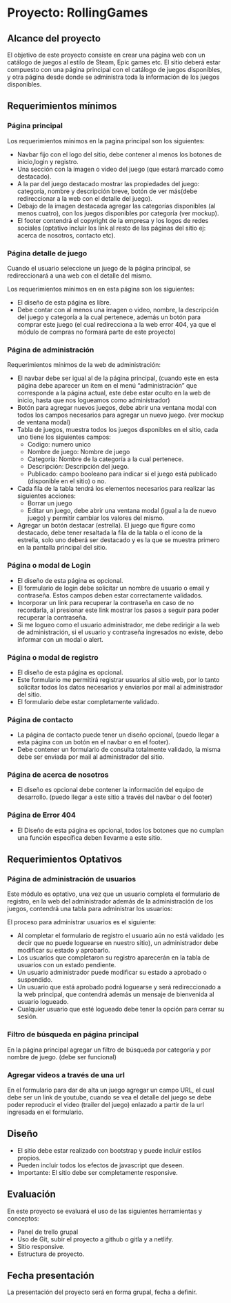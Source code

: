 # Proyecto: RollingGames

## Alcance del proyecto
El objetivo de este proyecto consiste en crear una página web con un catálogo de juegos al estilo de Steam, Epic games etc. El sitio deberá estar compuesto con una página principal con el catálogo de juegos disponibles, y otra página desde donde se administra toda la información de los juegos disponibles.


## Requerimientos mínimos

### Página principal
Los requerimientos mínimos en la pagina principal son los siguientes:
- Navbar fijo con el logo del sitio, debe contener al menos los botones de inicio,login y registro.
- Una sección con la imagen o video del juego (que estará marcado como destacado).
- A la par del juego destacado mostrar las propiedades del juego: categoría, nombre y descripción breve, botón de ver más(debe redireccionar a la web con el detalle del juego).
- Debajo de la imagen destacada agregar las categorías disponibles (al menos cuatro), con los juegos disponibles por categoría (ver mockup).
- El footer contendrá el copyright de la empresa y los logos de redes sociales (optativo incluir los link al resto de las páginas del sitio ej: acerca de nosotros, contacto etc).

### Página detalle de juego

Cuando el usuario seleccione un juego de la página principal, se redireccionará a una web con el detalle del mismo.

Los requerimientos mínimos en en esta página son los siguientes:

- El diseño de esta página es libre.
- Debe contar con al menos una imagen o video, nombre, la descripción del juego y categoría a la cual pertenece, además un botón para comprar este juego (el cual redirecciona a la web error 404, ya que el módulo de compras no formará parte de este proyecto)

### Página de administración
Requerimientos mínimos de la web de administración:
- El navbar debe ser igual al de la página principal, (cuando este en esta página debe aparecer un ítem en el menú “administración” que corresponde a la página actual, este debe estar oculto en la web de inicio, hasta que nos logueamos como administrador)
- Botón para agregar nuevos juegos, debe abrir una ventana modal con todos los campos necesarios para agregar un nuevo juego. (ver mockup de ventana modal)
- Tabla de juegos, muestra todos los juegos disponibles en el sitio, cada uno tiene los siguientes campos:
    - Codigo: numero unico
    - Nombre de juego: Nombre de juego
    - Categoría: Nombre de la categoría a la cual pertenece.
    - Descripción: Descripción del juego.
    - Publicado: campo booleano para indicar si el juego está publicado (disponible en el sitio) o no.
- Cada fila de la tabla tendrá los elementos necesarios para realizar las siguientes acciones:
    - Borrar un juego
    - Editar un juego, debe abrir una ventana modal (igual a la de nuevo juego) y permitir cambiar los valores del mismo.
- Agregar un botón destacar (estrella). El juego que figure como destacado, debe tener resaltada la fila de la tabla o el icono de la estrella, solo uno deberá ser destacado y es la que se muestra primero en la pantalla principal del sitio.

### Página o modal de Login
- El diseño de esta página es opcional.
- El formulario de login debe solicitar un nombre de usuario o email y contraseña. Estos campos deben estar correctamente validados.  
- Incorporar un link para recuperar la contraseña en caso de no recordarla, al presionar este link mostrar los pasos a seguir para poder recuperar la contraseña.
- Si me logueo como el usuario administrador, me debe redirigir a la web de administración, si el usuario y contraseña ingresados no existe, debo informar con un modal o alert.

### Página o modal de registro

- El diseño de esta página es opcional.
- Este formulario me permitirá registrar usuarios al sitio web, por lo tanto solicitar todos los datos necesarios y enviarlos por mail al administrador del sitio.
- El formulario debe estar completamente validado.

### Página de contacto
- La página de contacto puede tener un diseño opcional, (puedo llegar a esta página con un botón en el navbar o en el footer).
- Debe contener un formulario de consulta totalmente validado, la misma debe ser enviada por mail al administrador del sitio.


### Página de acerca de nosotros
- El diseño es opcional debe contener la información del equipo de desarrollo. (puedo llegar a este sitio a través del navbar o del footer)


### Página de Error 404
- El Diseño de esta página es opcional, todos los botones que no cumplan una función específica deben llevarme a este sitio.

## Requerimientos Optativos

### Página de administración de usuarios

Este módulo es optativo, una vez que un usuario completa el formulario de registro, en la web del administrador además de la administración de los juegos, contendrá una tabla para administrar los usuarios:

El proceso para administrar usuarios es el siguiente: 

- Al completar el formulario de registro el usuario aún no está validado (es decir que no puede loguearse en nuestro sitio), un administrador debe modificar su estado y aprobarlo.
- Los usuarios que completaron su registro aparecerán en la tabla de usuarios con un estado pendiente.
- Un usuario administrador puede modificar su estado a aprobado o suspendido.
- Un usuario que está aprobado podrá loguearse y será redireccionado a la web principal, que contendrá además un mensaje de bienvenida al usuario logueado.
- Cualquier usuario que esté logueado debe tener la opción para cerrar su sesión.

### Filtro de búsqueda en página principal 
En la página principal agregar un filtro de búsqueda por categoría y por nombre de juego. (debe ser funcional)

### Agregar videos a través de una url
En el formulario para dar de alta un juego  agregar un campo URL, el cual debe ser un link de youtube, cuando se vea el detalle del juego se debe poder reproducir el video (trailer del juego) enlazado a partir de la url ingresada en el formulario.



## Diseño
- El sitio debe estar realizado con bootstrap y puede incluir estilos propios.
- Pueden incluir todos los efectos de javascript que deseen.
- Importante: El sitio debe ser completamente responsive.


## Evaluación
En este proyecto se evaluará el uso de las siguientes herramientas y conceptos:
- Panel de trello grupal
- Uso de Git, subir el proyecto a github o gitla y a netlify.
- Sitio responsive.
- Estructura de proyecto.


## Fecha presentación
La presentación del proyecto será en forma grupal, fecha a definir.




